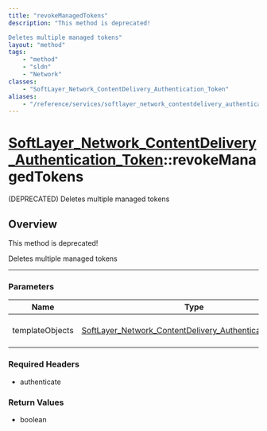 ```yaml
---
title: "revokeManagedTokens"
description: "This method is deprecated! 

Deletes multiple managed tokens"
layout: "method"
tags:
    - "method"
    - "sldn"
    - "Network"
classes:
    - "SoftLayer_Network_ContentDelivery_Authentication_Token"
aliases:
    - "/reference/services/softlayer_network_contentdelivery_authentication_token/revokeManagedTokens"
---
```

# [SoftLayer_Network_ContentDelivery_Authentication_Token](/reference/services/SoftLayer_Network_ContentDelivery_Authentication_Token)::revokeManagedTokens

(DEPRECATED) Deletes multiple managed tokens


## Overview 
This method is deprecated! 

Deletes multiple managed tokens 

-----

### Parameters 
|Name | Type | Description |
| --- | --- | --- |
|templateObjects| <a href='/reference/datatypes/SoftLayer_Network_ContentDelivery_Authentication_Token'>SoftLayer_Network_ContentDelivery_Authentication_Token[] </a>| Array of template objects|


### Required Headers
* authenticate


### Return Values
* boolean




